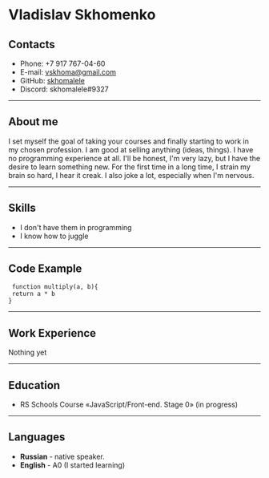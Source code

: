 # **Vladislav Skhomenko**
## Contacts
* Phone: +7 917 767-04-60
* E-mail: vskhoma@gmail.com
* GitHub: [skhomalele](https://github.com/skhomalele)
* Discord: skhomalele#9327
**********
## About me
I set myself the goal of taking your courses and finally starting to work in my chosen profession. I am good at selling anything (ideas, things). I have no programming experience at all. I'll be honest, I'm very lazy, but I have the desire to learn something new. For the first time in a long time, I strain my brain so hard, I hear it creak. I also joke a lot, especially when I'm nervous.
*********
## Skills
* I don't have them in programming
* I know how to juggle
*********
## Code Example
```
 function multiply(a, b){
 return a * b
}
```
*********
## Work Experience
Nothing yet
*********
## Education
* RS Schools Course «JavaScript/Front-end. Stage 0» (in progress)
***********
## Languages
* **Russian** - native speaker.
* **English** - A0 (I started learning)